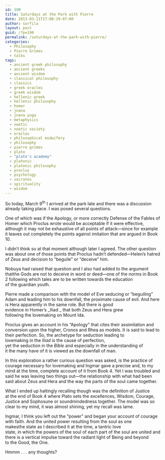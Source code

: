 ```yaml
---
id: 190
title: Saturdays at the Park with Pierre
date: 2013-03-11T17:08:29-07:00
author: sorfila
layout: post
guid: /?p=190
permalink: /saturdays-at-the-park-with-pierre/
categories:
  - Philosophy
  - Pierre Grimes
  - talks
tags:
  - ancient greek philosophy
  - ancient greeks
  - ancient wisdom
  - classical philosophy
  - classics
  - greek oracles
  - greek wisdom
  - hellenic greek
  - hellenic philosophy
  - homer
  - jnana
  - jnana yoga
  - metaphysics
  - noetic
  - noetic society
  - oracles
  - philosophical midwifery
  - philosophy
  - pierre grimes
  - plato
  - "plato's academy"
  - platonic
  - platonic philosophy
  - proclus
  - psychology
  - socrates
  - spirituality
  - wisdom
---
```

So today, March 9<sup>th</sup> I arrived at the park late and there was a discussion already taking place. I was posed several questions.

One of which was if the Apology, or more correctly Defense of the Fables of Homer which Proclus wrote would be acceptable if it were effective, although it may not be exhaustive of all points of attack—since for example it leaves out completely the points against imitation that are argued in Book 10.

I didn’t think so at that moment although later I agreed. The other question was about one of those points that Proclus hadn’t defended—Helen’s hatred of Zeus and decision to “beguile” or “deceive” him.

Nobuya had raised that question and I also had added to the argument thatthe Gods are not to deceive in word or deed—one of the norms in Book 2 following which tales are to be written towards the education of the guardian youth.

Pierre made a comparison with the model of Eve seducing or “beguiling” Adam and leading him to his downfall, the proximate cause of evil. And here is Hera apparently in the same role. But there is good evidence in Homer’s _Iliad _ that both Zeus and Hera grew following the lovemaking on Mount Ida.

Proclus gives an account in his &#8220;Apology&#8221; that cites their assimilation and conversion upon the higher, Cronos and Rhea as models. It is said to lead to their perfection. So, the archetype for seduction leading to lovemaking in the _Iliad_ is the cause of perfection, yet the seduction in the _Bible_ and especially in the understanding of it the many have of it is viewed as the downfall of man.

In this exploration a rather curious question was asked, is the practice of courage necessary for lovemaking and Ingmar gave a precise and, to my mind at the time, complete account of it from Book 4. Yet I was troubled and said he was leaving two things out—the relationship with what had been said about Zeus and Hera and the way the parts of the soul came together.

What I ended up haltingly recalling though was the definition of Justice at the end of Book 4 where Plato sets the excellences, Wisdom, Courage, Justice and Sophosune or soundmindedness together. The model was so clear to my mind, it was almost shining, yet my recall was lame.

Ingmar, I think you left out the “power” and began your account of courage with faith. And the united power resulting from the soul as one makesthe state as I described it at the time, a tantric love state, in which the powers of the soul of each part of the soul are united and there is a vertical impulse toward the radiant light of Being and beyond to the Good, the One.

Hmmm . . . any thoughts?

